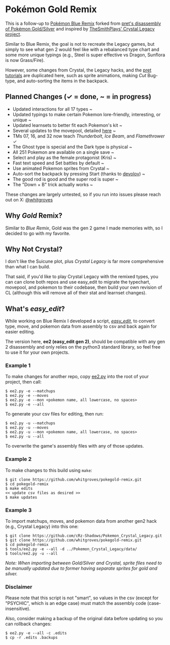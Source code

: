 # Pokémon Gold Remix

This is a follow-up to [Pokémon Blue Remix](https://github.com/whitgroves/pokeblue-remix) forked from [pret's disassembly of Pokémon Gold/Silver](https://github.com/pret/pokegold) and inspired by [TheSmithPlays' Crystal Legacy project](https://github.com/cRz-Shadows/Pokemon_Crystal_Legacy).

Similar to Blue Remix, the goal is not to recreate the Legacy games, but simply to see what gen 2 would feel like with a rebalanced type chart and some more unique typings (e.g., Steel is super effective vs Dragon, Sunflora is now Grass/Fire).

However, some changes from Crystal, the Legacy hacks, and the [pret tutorials](https://github.com/pret/pokered/wiki/Tutorials) are duplicated here, such as sprite animations, making *Cut* Bug-type, and auto-sorting the items in the backpack.

## Planned Changes (✓ = done, ~ = in progress)
- Updated interactions for all 17 types ~
- Updated typings to make certain Pokemon lore-friendly, interesting, or unique ~
- Updated learnsets to better fit each Pokemon's kit ~
- Several updates to the movepool, detailed [here](./MOVES.md) ~
- TMs 07, 16, and 32 now teach *Thunderbolt*, *Ice Beam*, and *Flamethrower* ✓
- The Ghost type is special and the Dark type is physical ~
- All 251 Pokemon are available on a single save ~
- Select and play as the female protagonist (Kris) ~
- Fast text speed and Set battles by default ~
- Use animated Pokemon sprites from Crystal ~
- Auto-sort the backpack by pressing Start (thanks to [devolov](https://github.com/pret/pokered/wiki/Add-Item-Sorting-In-Bag)) ~
- The good rod is good and the super rod is super ~
- The "Down + B" trick actually works ~

These changes are largely untested, so if you run into issues please reach out on X: [@whitgroves](https://x.com/whitgroves)

## Why *Gold* Remix?
Similar to *Blue Remix*, Gold was the gen 2 game I made memories with, so I decided to go with my favorite.

## Why Not Crystal?
I don't like the Suicune plot, plus *Crystal Legacy* is far more comprehensive than what I can build.

That said, if you'd like to play Crystal Legacy with the remixed types, you can can clone both repos and use easy_edit to migrate the typechart, movepool, and pokemon to their codebase, then build your own revision of CL (although this will remove all of their stat and learnset changes).

## What's *easy_edit*?
While working on Blue Remix I developed a script, [*easy_edit*](https://github.com/whitgroves/pokeblue-remix/blob/rev_1.3/tools/easy_edit.py), to convert type, move, and pokemon data from assembly to csv and back again for easier editing.

The version here, **ee2 (easy_edit gen 2)**, should be compatible with any gen 2 disassembly and only relies on the python3 standard library, so feel free to use it for your own projects.

### Example 1
To make changes for another repo, copy [ee2.py](./tools/ee2.py) into the root of your project, then call:
```
$ ee2.py -e --matchups
$ ee2.py -e --moves
$ ee2.py -e --mon <pokemon name, all lowercase, no spaces>
$ ee2.py -e --all
```
To generate your csv files for editing, then run:
```
$ ee2.py -u --matchups
$ ee2.py -u --moves
$ ee2.py -u --mon <pokemon name, all lowercase, no spaces>
$ ee2.py -u --all
```
To overwrite the game's assembly files with any of those updates.

### Example 2
To make changes to this build using `make`:
```
$ git clone https://github.com/whitgroves/pokegold-remix.git
$ cd pokegold-remix
$ make edits
<< update csv files as desired >>
$ make updates
```

### Example 3
To import matchups, moves, and pokemon data from another gen2 hack (e.g., Crystal Legacy) into this one:
```
$ git clone https://github.com/cRz-Shadows/Pokemon_Crystal_Legacy.git
$ git clone https://github.com/whitgroves/pokegold-remix.git
$ cd pokegold-remix
$ tools/ee2.py -e --all -d ../Pokemon_Crystal_Legacy/data/
$ tools/ee2.py -u --all
```
*Note: When importing between Gold/Silver and Crystal, sprite files need to be manually updated due to former having separate sprites for gold and silver.*

### Disclaimer

Please note that this script is not "smart", so values in the csv (except for "PSYCHIC", which is an edge case) must match the assembly code (case-insensitive).

Also, consider making a backup of the original data before updating so you can rollback changes:
```
$ ee2.py -e --all -c .edits
$ cp -r .edits .backups
```